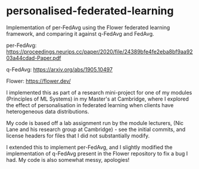 # personalised-federated-learning

Implementation of per-FedAvg using the Flower federated learning framework, and comparing it against q-FedAvg and FedAvg.

per-FedAvg: https://proceedings.neurips.cc/paper/2020/file/24389bfe4fe2eba8bf9aa9203a44cdad-Paper.pdf

q-FedAvg: https://arxiv.org/abs/1905.10497

Flower: https://flower.dev/

I implemented this as part of a research mini-project for one of my modules (Principles of ML Systems) in my Master's at Cambridge, where I explored the effect of personalisation in federated learning when clients have heterogeneous data distributions. 

My code is based off a lab assignment run by the module lecturers, (Nic Lane and his research group at Cambridge) - see the initial commits, and license headers for files that I did not substantially modify.

I extended this to implement per-FedAvg, and I slightly modified the implementation of q-FedAvg present in the Flower repository to fix a bug I had. My code is also somewhat messy, apologies! 
